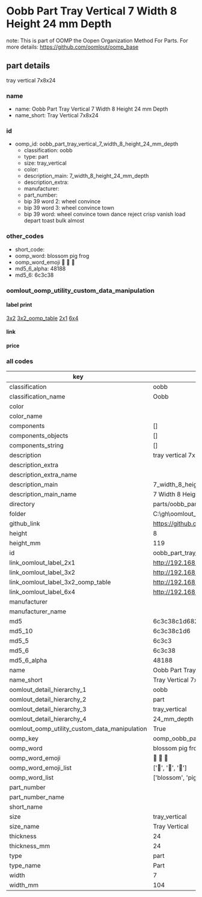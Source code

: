 # Oobb Part Tray Vertical 7 Width 8 Height 24 mm Depth  

note: This is part of OOMP the Oopen Organization Method For Parts. For more details: https://github.com/oomlout/oomp_base

##  part details
  



tray vertical 7x8x24



### name
* name: Oobb Part Tray Vertical 7 Width 8 Height 24 mm Depth
* name_short: Tray Vertical 7x8x24 
### id
* oomp_id: oobb_part_tray_vertical_7_width_8_height_24_mm_depth
  * classification: oobb
  * type: part
  * size: tray_vertical
  * color: 
  * description_main: 7_width_8_height_24_mm_depth
  * description_extra: 
  * manufacturer: 
  * part_number: 
  * bip 39 word 2: wheel convince
  * bip 39 word 3: wheel convince town
  * bip 39 word: wheel convince town dance reject crisp vanish load depart toast bulk almost

### other_codes
* short_code: 
* oomp_word: blossom pig frog
* oomp_word_emoji :blossom: :pig: :frog:
* md5_6_alpha: 48188
* md5_6: 6c3c38






### oomlout_oomp_utility_custom_data_manipulation
#### label print
[3x2](http://192.168.1.245:1112/?label=oomp%2048188)
[3x2_oomp_table](http://192.168.1.108:1112/?label=oomp%2048188)
[2x1](http://192.168.1.242:1112/?label=oomp%2048188)
[6x4](http://192.168.1.55:1112/?label=oomp%2048188)    

#### link

                              

#### price







### all codes 
| key | value |  
| --- | --- |  
| classification | oobb |  
| classification_name | Oobb |  
| color |  |  
| color_name |  |  
| components | [] |  
| components_objects | [] |  
| components_string | [] |  
| description | tray vertical 7x8x24 |  
| description_extra |  |  
| description_extra_name |  |  
| description_main | 7_width_8_height_24_mm_depth |  
| description_main_name | 7 Width 8 Height 24 mm Depth |  
| directory | parts/oobb_part_tray_vertical_7_width_8_height_24_mm_depth |  
| folder | C:\gh\oomlout_oobb_version_4_generated_parts\parts\oobb_part_tray_vertical_7_width_8_height_24_mm_depth |  
| github_link | https://github.com/oomlout/oomlout_oomp_part_src/tree/main/parts/oobb_part_tray_vertical_7_width_8_height_24_mm_depth |  
| height | 8 |  
| height_mm | 119 |  
| id | oobb_part_tray_vertical_7_width_8_height_24_mm_depth |  
| link_oomlout_label_2x1 | http://192.168.1.242:1112/?label=oomp%2048188 |  
| link_oomlout_label_3x2 | http://192.168.1.245:1112/?label=oomp%2048188 |  
| link_oomlout_label_3x2_oomp_table | http://192.168.1.108:1112/?label=oomp%2048188 |  
| link_oomlout_label_6x4 | http://192.168.1.55:1112/?label=oomp%2048188 |  
| manufacturer |  |  
| manufacturer_name |  |  
| md5 | 6c3c38c1d682fe28ceda7375cc8be7d0 |  
| md5_10 | 6c3c38c1d6 |  
| md5_5 | 6c3c3 |  
| md5_6 | 6c3c38 |  
| md5_6_alpha | 48188 |  
| name | Oobb Part Tray Vertical 7 Width 8 Height 24 mm Depth |  
| name_short | Tray Vertical 7x8x24  |  
| oomlout_detail_hierarchy_1 | oobb |  
| oomlout_detail_hierarchy_2 | part |  
| oomlout_detail_hierarchy_3 | tray_vertical |  
| oomlout_detail_hierarchy_4 | 24_mm_depth |  
| oomlout_oomp_utility_custom_data_manipulation | True |  
| oomp_key | oomp_oobb_part_tray_vertical_7_width_8_height_24_mm_depth |  
| oomp_word | blossom pig frog |  
| oomp_word_emoji | :blossom: :pig: :frog: |  
| oomp_word_emoji_list | [':blossom:', ':pig:', ':frog:'] |  
| oomp_word_list | ['blossom', 'pig', 'frog'] |  
| part_number |  |  
| part_number_name |  |  
| short_name |  |  
| size | tray_vertical |  
| size_name | Tray Vertical |  
| thickness | 24 |  
| thickness_mm | 24 |  
| type | part |  
| type_name | Part |  
| width | 7 |  
| width_mm | 104 |  
